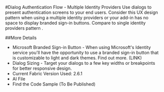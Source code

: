 #Dialog Authentication Flow - Multiple Identity Providers
Use dialogs to present authentication screens to your end users. Consider this UX design pattern when using a multiple identity providers or your add-in has no space to display branded sign-in buttons. Compare to single identity providers pattern <link>. 

##More Details
- Microsoft Branded Sign-in Button - When using Microsoft's Identity service you'll have the opportunity to use a branded sign-in button that is customizable to light and dark themes. Find out more. (LINK)
- Dialog Sizing - Target your dialogs to a few key widths or breakpoints for better responsive design. <LINK>
- Current Fabric Version Used: 2.6.1
- AI File
- Find the Code Sample (To Be Published)
